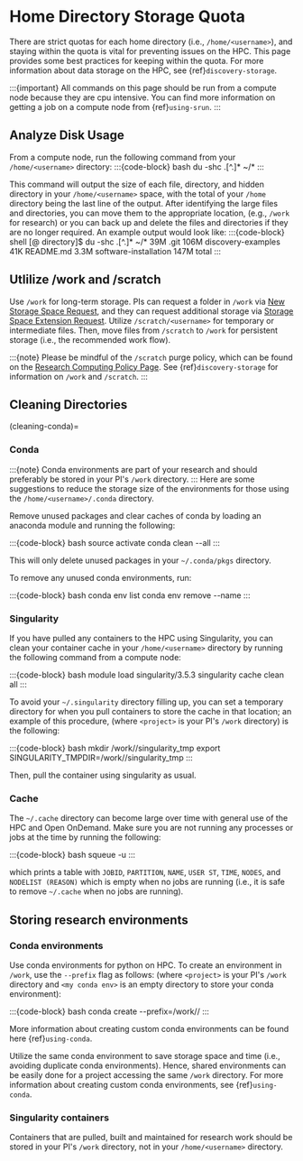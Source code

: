 # Home Directory Storage Quota

There are strict quotas for each home directory (i.e., `/home/<username>`), and staying within the quota is vital for preventing issues on the HPC. This page provides some best practices for keeping within the quota. For more information about data storage on the HPC, see {ref}`discovery-storage`.

:::{important}
All commands on this page should be run from a compute node because they are cpu intensive. You can find more information on getting a job on a compute node from {ref}`using-srun`.
:::

## Analyze Disk Usage
From a compute node, run the following command from your `/home/<username>` directory:
:::{code-block} bash
du -shc .[^.]* ~/*
:::

This command will output the size of each file, directory, and hidden directory in your `/home/<username>` space, with the total of your `/home` directory being the last line of the output. After identifying the large files and directories, you can move them to the appropriate location, (e.g., `/work` for research) or you can back up and delete the files and directories if they are no longer required. An example output would look like:
:::{code-block} shell
[<username>@<host> directory]$  du -shc .[^.]* ~/*
39M     .git
106M    discovery-examples
41K     README.md
3.3M    software-installation
147M    total
:::

## Utlilize /work and /scratch
Use `/work` for long-term storage. PIs can request a folder in `/work` via [New Storage Space Request], and they can request additional storage via [Storage Space Extension Request]. Utilize `/scratch/<username>` for temporary or intermediate files. Then, move files from `/scratch` to `/work` for persistent storage (i.e., the recommended work flow).

:::{note}
Please be mindful of the `/scratch` purge policy, which can be found on the [Research Computing Policy Page]. See {ref}`discovery-storage` for information on `/work` and `/scratch`.
:::

## Cleaning Directories
(cleaning-conda)=
### Conda

:::{note}
Conda environments are part of your research and should preferably be stored in your PI's `/work` directory.
:::
Here are some suggestions to reduce the storage size of the environments for those using the `/home/<username>/.conda` directory.

Remove unused packages and clear caches of conda by loading an anaconda module and running the following:

:::{code-block} bash
source activate <your environment>
conda clean --all
:::

This will only delete unused packages in your `~/.conda/pkgs` directory.

To remove any unused conda environments, run:

:::{code-block} bash
conda env list
conda env remove --name <your environment>
:::

### Singularity

If you have pulled any containers to the HPC using Singularity, you can clean your container cache in your `/home/<username>` directory by running the following command from a compute node:

:::{code-block} bash
module load singularity/3.5.3
singularity cache clean all
:::

To avoid your `~/.singularity` directory filling up, you can set a temporary directory for when you pull containers to store the cache in that location; an example of this procedure, (where `<project>` is your PI's `/work` directory) is the following:

:::{code-block} bash
mkdir /work/<project>/singularity_tmp
export SINGULARITY_TMPDIR=/work/<project>/singularity_tmp
:::

Then, pull the container using singularity as usual.

### Cache

The `~/.cache` directory can become large over time with general use of the HPC and Open OnDemand. Make sure you are not running any processes or jobs at the time by running the following:

:::{code-block} bash
squeue -u <username>
:::

which prints a table with `JOBID`, `PARTITION`, `NAME`, `USER ST`, `TIME`, `NODES`, and `NODELIST (REASON)` which is empty when no jobs are running (i.e., it is safe to remove `~/.cache` when no jobs are running).

## Storing research environments

### Conda environments

Use conda environments for python on HPC. To create an environment in `/work`, use the `--prefix` flag as follows: (where `<project>` is your PI's `/work` directory and `<my conda env>` is an empty directory to store your conda environment):

:::{code-block} bash
conda create --prefix=/work/<project>/<my conda env>
:::

More information about creating custom conda environments can be found here {ref}`using-conda`.

Utilize the same conda environment to save storage space and time (i.e., avoiding duplicate conda environments). Hence, shared environments can be easily done for a project accessing the same `/work` directory. For more information about creating custom conda environments, see {ref}`using-conda`.

### Singularity containers

Containers that are pulled, built and maintained for research work should be stored in your PI's `/work` directory, not in your `/home/<username>` directory.

[New Storage Space Request]: https://bit.ly/NURC-NewStorage
[Research Computing Policy Page]: https://rc.northeastern.edu/policy/
[Storage Space Extension Request]: https://bit.ly/NURC-StorageExtension
